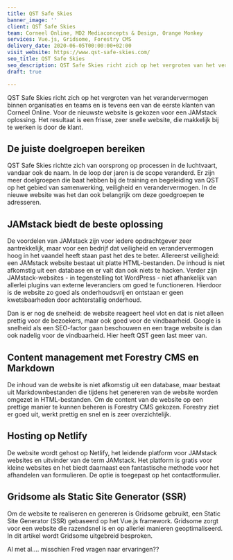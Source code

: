 ```yaml
---
title: QST Safe Skies
banner_image: ''
client: QST Safe Skies
team: Corneel Online, MD2 Mediaconcepts & Design, Orange Monkey
services: Vue.js, Gridsome, Forestry CMS
delivery_date: 2020-06-05T00:00:00+02:00
visit_website: https://www.qst-safe-skies.com/
seo_title: QST Safe Skies
seo_description: QST Safe Skies richt zich op het vergroten van het verandervermogen binnen organisaties en teams.
draft: true

---
```

QST Safe Skies richt zich op het vergroten van het verandervermogen binnen organisaties
en teams en is tevens een van de eerste klanten van Corneel Online. Voor de nieuwste website is gekozen voor een JAMstack oplossing. Het resultaat is een frisse, zeer snelle website, die makkelijk bij te werken is door de klant.

## De juiste doelgroepen bereiken
QST Safe Skies richtte zich van oorsprong op processen in de luchtvaart, vandaar ook de naam. In de loop der jaren is de scope veranderd. Er zijn meer doelgroepen die baat hebben bij de training en begeleiding van QST op het gebied van samenwerking, veiligheid en verandervermogen. In de nieuwe website was het dan ook belangrijk om deze goedgroepen te adresseren.

## JAMstack biedt de beste oplossing
De voordelen van JAMstack zijn voor iedere opdrachtgever zeer aantrekkelijk, maar voor een bedrijf dat veiligheid en verandervermogen hoog in het vaandel heeft staan past het des te beter. Allereerst veiligheid: een JAMstack website bestaat uit platte HTML-bestanden. De inhoud is niet afkomstig uit een database en er valt dan ook niets te hacken. Verder zijn JAMstack-websites - in tegenstelling tot WordPress - niet afhankelijk van allerlei plugins van externe leveranciers om goed te functioneren. Hierdoor is de website zo goed als onderhoudsvrij en ontstaan er geen kwetsbaarheden door achterstallig onderhoud.

Dan is er nog de snelheid: de website reageert heel vlot en dat is niet alleen prettig voor de bezoekers, maar ook goed voor de vindbaarheid. Google is snelheid als een SEO-factor gaan beschouwen en een trage website is dan ook nadelig voor de vindbaarheid. Hier heeft QST geen last meer van.

## Content management met Forestry CMS en Markdown
De inhoud van de website is niet afkomstig uit een database, maar bestaat uit Markdownbestanden die tijdens het genereren van de website worden omgezet in HTML-bestanden. Om de content van de website op een prettige manier te kunnen beheren is Forestry CMS gekozen. Forestry ziet er goed uit, werkt prettig en snel en is zeer overzichtelijk.

## Hosting op Netlify
De website wordt gehost op Netlify, het leidende platform voor JAMstack websites en uitvinder van de term JAMstack. Het platform is gratis voor kleine websites en het biedt daarnaast een fantastische methode voor het afhandelen van formulieren. De optie is toegepast op het contactformulier.

## Gridsome als Static Site Generator (SSR)
Om de website te realiseren en genereren is Gridsome gebruikt, een Static Site Generator (SSR) gebaseerd op het Vue.js framework. Gridsome zorgt voor een website die razendsnel is en op allerlei manieren geoptimaliseerd. In dit artikel wordt Gridsome uitgebreid besproken.

Al met al.... misschien Fred vragen naar ervaringen??